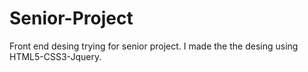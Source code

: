 # Senior-Project
Front end desing trying for senior project.
I made the the desing using HTML5-CSS3-Jquery.
